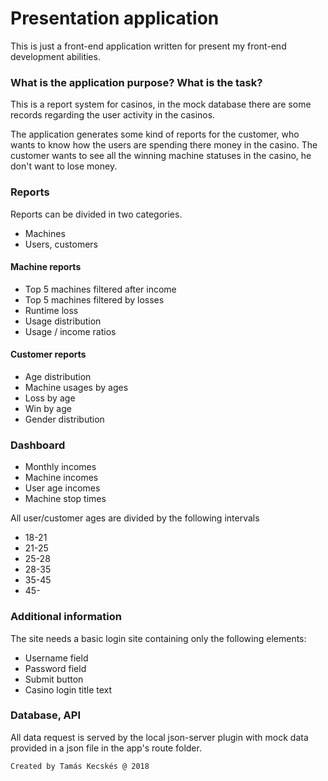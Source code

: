 # Presentation application

This is just a front-end application written for present my front-end development abilities.

### What is the application purpose? What is the task?

This is a report system for casinos, in the mock database there are some records regarding the user activity in the casinos.

The application generates some kind of reports for the customer, who wants to know how the users are spending there money in the casino.
The customer wants to see all the winning machine statuses in the casino, he don't want to lose money.

### Reports

Reports can be divided in two categories.
* Machines
* Users, customers

#### Machine reports
* Top 5 machines filtered after income
* Top 5 machines filtered by losses
* Runtime loss
* Usage distribution
* Usage / income ratios

#### Customer reports
* Age distribution
* Machine usages by ages
* Loss by age
* Win by age
* Gender distribution

### Dashboard
* Monthly incomes
* Machine incomes
* User age incomes
* Machine stop times

All user/customer ages are divided by the following intervals
* 18-21
* 21-25
* 25-28
* 28-35
* 35-45
* 45-

### Additional information
The site needs a basic login site containing only the following elements:
* Username field
* Password field
* Submit button
* Casino login title text

### Database, API
All data request is served by the local json-server plugin with mock data provided in a json file in the app's route folder.

`Created by Tamás Kecskés @ 2018`
